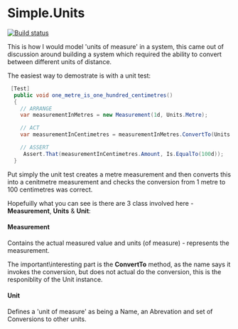 # Simple.Units

[![Build status](https://ci.appveyor.com/api/projects/status/db6cyf2xksk6sc4o/branch/master?svg=true)](https://ci.appveyor.com/project/oriches/simple-units/branch/master)

This is how I would model 'units of measure' in a system, this came out of discussion around building a system which required the ability to convert between different units of distance.

The easiest way to demostrate is with a unit test:
```C#
 [Test]
  public void one_metre_is_one_hundred_centimetres()
  {
    // ARRANGE
    var measurementInMetres = new Measurement(1d, Units.Metre);

    // ACT
    var measurementInCentimetres = measurementInMetres.ConvertTo(Units.Centimetre);

    // ASSERT
     Assert.That(measurementInCentimetres.Amount, Is.EqualTo(100d));
  }
```

Put simply the unit test creates a metre measurement and then converts this into a cenitmetre measurement and checks the conversion from 1 metre to 100 centimetres was correct.

Hopefuilly what you can see is there are 3 class involved here - **Measurement**, **Units** & **Unit**:

#### Measurement
Contains the actual measured value and units (of measure) - represents the measurement. 

The important\interesting part is the **ConvertTo** method, as the name says it invokes the conversion, but does not actual do the conversion, this is the responiblity of the Unit instance.

#### Unit
Defines a 'unit of measure' as being a Name, an Abrevation and set of Conversions to other units.






